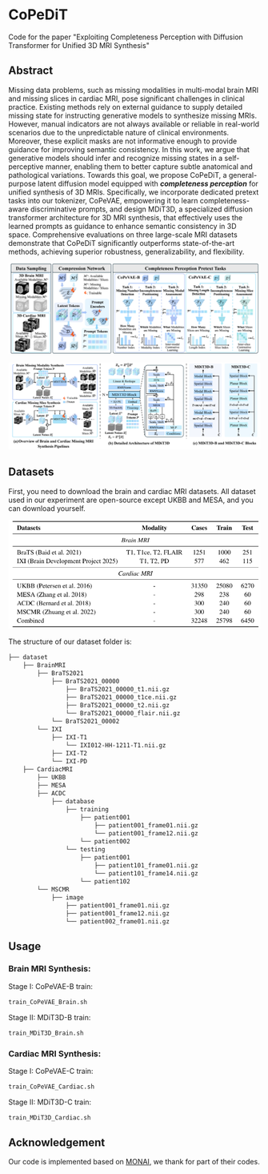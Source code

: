 # CoPeDiT
Code for the paper "Exploiting Completeness Perception with Diffusion Transformer for Unified 3D MRI Synthesis"

## Abstract
Missing data problems, such as missing modalities in multi-modal brain MRI and missing slices in cardiac MRI, pose significant challenges in clinical practice. Existing methods rely on external guidance to supply detailed missing state for instructing generative models to synthesize missing MRIs. However, manual indicators are not always available or reliable in real-world scenarios due to the unpredictable nature of clinical environments. Moreover, these explicit masks are not informative enough to provide guidance for improving semantic consistency. In this work, we argue that generative models should infer and recognize missing states in a self-perceptive manner, enabling them to better capture subtle anatomical and pathological variations. Towards this goal, we propose CoPeDiT, a general-purpose latent diffusion model equipped with ***completeness perception*** for unified synthesis of 3D MRIs. Specifically, we incorporate dedicated pretext tasks into our tokenizer, CoPeVAE, empowering it to learn completeness-aware discriminative prompts, and design MDiT3D, a specialized diffusion transformer architecture for 3D MRI synthesis, that effectively uses the learned prompts as guidance to enhance semantic consistency in 3D space. Comprehensive evaluations on three large-scale MRI datasets demonstrate that CoPeDiT significantly outperforms state-of-the-art methods, achieving superior robustness, generalizability, and flexibility.

![teaser](assets/CoPeVAE.png)

![teaser](assets/MDiT3D.png)

## Datasets
First, you need to download the brain and cardiac MRI datasets. All dataset used in our experiment are open-source except UKBB and MESA, and you can download yourself.

![teaser](assets/Dataset.png)

The structure of our dataset folder is:
```
├── dataset
    ├── BrainMRI
        ├── BraTS2021
            ├── BraTS2021_00000
                ├── BraTS2021_00000_t1.nii.gz
                ├── BraTS2021_00000_t1ce.nii.gz
                ├── BraTS2021_00000_t2.nii.gz
                └── BraTS2021_00000_flair.nii.gz
            └── BraTS2021_00002
        └── IXI
            ├── IXI-T1
                └── IXI012-HH-1211-T1.nii.gz
            ├── IXI-T2
            └── IXI-PD
    ├── CardiacMRI
        ├── UKBB
        ├── MESA
        ├── ACDC
            ├── database
                ├── training
                    ├── patient001
                        ├── patient001_frame01.nii.gz
                        └── patient001_frame12.nii.gz
                    └── patient002
                └── testing
                    ├── patient001
                        ├── patient101_frame01.nii.gz
                        └── patient101_frame14.nii.gz
                    └── patient102
        └── MSCMR
            ├── image
                ├── patient001_frame01.nii.gz
                ├── patient001_frame12.nii.gz
                └── patient002_frame01.nii.gz
```

## Usage
### Brain MRI Synthesis:

Stage I: CoPeVAE-B train: 
```bash 
train_CoPeVAE_Brain.sh
```
Stage II: MDiT3D-B train: 
```bash 
train_MDiT3D_Brain.sh
```
### Cardiac MRI Synthesis:

Stage I: CoPeVAE-C train: 
```bash 
train_CoPeVAE_Cardiac.sh
```
Stage II: MDiT3D-C train: 
```bash 
train_MDiT3D_Cardiac.sh
```
## Acknowledgement
Our code is implemented based on [MONAI](https://github.com/Project-MONAI/research-contributions), we thank for part of their codes.
